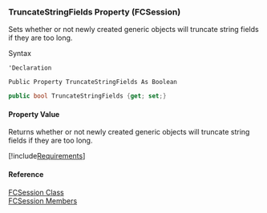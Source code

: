 ﻿### TruncateStringFields Property (FCSession)

Sets whether or not newly created generic objects will truncate string fields if they are too long.

Syntax

```vbnet
'Declaration

Public Property TruncateStringFields As Boolean
```

```csharp
public bool TruncateStringFields {get; set;}
```

#### Property Value

Returns whether or not newly created generic objects will truncate string fields if they are too long.

[!include[Requirements](../partials/requirements.md)]

#### Reference

[FCSession Class](fcSDK~FChoice.Foundation.FCSession.md)  
[FCSession Members](fcSDK~FChoice.Foundation.FCSession_members.md)